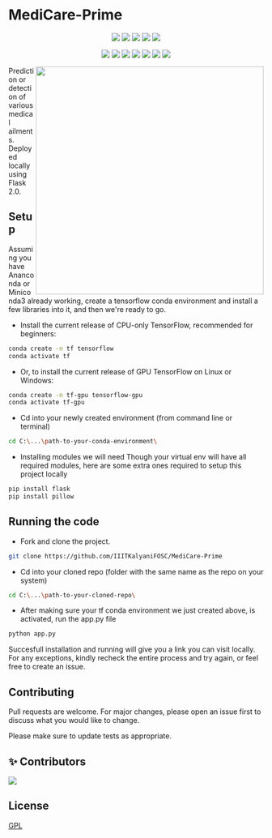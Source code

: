 # MediCare-Prime 
<div align="center">

<a href="https://github.com/IIITKalyaniFOSC/MediCare-Prime"><img src="https://badges.frapsoft.com/os/v1/open-source.svg?v=103"></a>
<a href="https://github.com/IIITKalyaniFOSC/MediCare-Prime"><img src="https://img.shields.io/badge/Built%20by-developers%20%3C%2F%3E-0059b3"></a>
<a href="https://github.com/IIITKalyaniFOSC/MediCare-Prime"><img src="https://img.shields.io/static/v1.svg?label=Contributions&message=Welcome&color=yellow"></a>
<a href="https://github.com/IIITKalyaniFOSC/"><img src="https://img.shields.io/badge/Maintained%3F-yes-brightgreen.svg?v=103"></a>
<a href="https://github.com/IIITKalyaniFOSC/MediCare-Prime/blob/main/LICENSE"><img src="https://img.shields.io/badge/license-GNU-blue.svg?v=103"></a>

<a href="https://github.com/IIITKalyaniFOSC/MediCare-Prime/graphs/contributors"><img src="https://img.shields.io/github/contributors/IIITKalyaniFOSC/MediCare-Prime?color=brightgreen"></a>
<a href="https://github.com/IIITKalyaniFOSC/MediCare-Prime/stargazers"><img src="https://img.shields.io/github/stars/IIITKalyaniFOSC/MediCare-Prime?color=0059b3"></a>
<a href="https://github.com/IIITKalyaniFOSC/MediCare-Prime/network/members"><img src="https://img.shields.io/github/forks/IIITKalyaniFOSC/MediCare-Prime?color=yellow"></a>
<a href="https://github.com/IIITKalyaniFOSC/MediCare-Prime/issues"><img src="https://img.shields.io/github/issues/IIITKalyaniFOSC/MediCare-Prime?color=0059b3"></a>
<a href="https://github.com/IIITKalyaniFOSC/MediCare-Prime/issues?q=is%3Aissue+is%3Aclosed"><img src="https://img.shields.io/github/issues-closed-raw/IIITKalyaniFOSC/MediCare-Prime?color=yellow"></a>
<a href="https://github.com/IIITKalyaniFOSC/MediCare-Prime/pulls"><img src="https://img.shields.io/github/issues-pr/IIITKalyaniFOSC/MediCare-Prime?color=brightgreen"></a>
<a href="https://github.com/IIITKalyaniFOSC/MediCare-Prime/pulls?q=is%3Apr+is%3Aclosed"><img src="https://img.shields.io/github/issues-pr-closed-raw/IIITKalyaniFOSC/MediCare-Prime?color=0059b3"></a> 
</div>

<img src="./static/images/MEDICARE.gif" align="right" height="450px" width="450px">
Prediction or detection of various medical ailments. Deployed locally using Flask 2.0.

## Setup

Assuming you have Ananconda or Miniconda3 already working, create a tensorflow conda environment and install a few libraries into it, and then we're ready to go.

* Install the current release of CPU-only TensorFlow, recommended for beginners:

```bash
conda create -n tf tensorflow
conda activate tf
```


* Or, to install the current release of GPU TensorFlow on Linux or Windows:

```bash
conda create -n tf-gpu tensorflow-gpu
conda activate tf-gpu
```

* Cd into your newly created environment (from command line or terminal)
```bash
cd C:\...\path-to-your-conda-environment\
```

* Installing modules we will need 
Though your virtual env will have all required modules, here are some extra ones required to setup this project locally
```bash
pip install flask
pip install pillow
```

## Running the code

* Fork and clone the project.

```bash
git clone https://github.com/IIITKalyaniFOSC/MediCare-Prime
```
* Cd into your cloned repo (folder with the same name as the repo on your system)
```bash
cd C:\...\path-to-your-cloned-repo\
```
* After making sure your tf conda environment we just created above, is activated, run the app.py file
```bash
python app.py
```

Succesfull installation and running will give you a link you can visit locally. For any exceptions, kindly recheck the entire process and try again, or feel free to create an issue.

## Contributing
Pull requests are welcome. For major changes, please open an issue first to discuss what you would like to change.

Please make sure to update tests as appropriate.

## ✨ Contributors

<a href="https://github.com/IIITKalyaniFOSC/MediCare-Prime/graphs/contributors">
  <img src="https://contrib.rocks/image?repo=IIITKalyaniFOSC/MediCare-Prime" />
</a>

## License
[GPL](https://github.com/IIITKalyaniFOSC/MediCare-Prime/blob/main/LICENSE)
 
